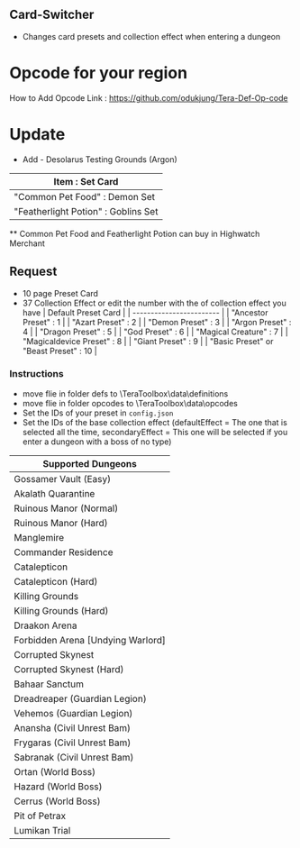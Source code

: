 ## Card-Switcher

* Changes card presets and collection effect when entering a dungeon

# Opcode for your region
How to Add Opcode
Link : https://github.com/odukjung/Tera-Def-Op-code

# Update
- Add - Desolarus Testing Grounds (Argon)

| Item : Set Card |
| ------------------------ |
| "Common Pet Food"              : Demon Set |
| "Featherlight Potion"          : Goblins Set |

** Common Pet Food and Featherlight Potion can buy in Highwatch Merchant


## Request
* 10 page Preset Card
* 37 Collection Effect or edit the number with the of collection effect you have
  | Default Preset Card |
  | ------------------------ |
  | "Ancestor Preset"              : 1 |
  | "Azart Preset"                 : 2 |
  | "Demon Preset"                 : 3 |
  | "Argon Preset"                 : 4 |
  | "Dragon Preset"                : 5 |
  | "God Preset"                   : 6 |
  | "Magical Creature"             : 7 |
  | "Magicaldevice Preset"         : 8 |
  | "Giant Preset"                 : 9 |
  | "Basic Preset" or "Beast Preset" : 10 |

### Instructions
* move flie in folder defs to \TeraToolbox\data\definitions
* move flie in folder opcodes to \TeraToolbox\data\opcodes
* Set the IDs of your preset in `config.json`
* Set the IDs of the base collection effect (defaultEffect = The one that is selected all the time, secondaryEffect = This one will be selected if you enter a dungeon with a boss of no type)

| Supported Dungeons |
| ------------------------ |
| Gossamer Vault (Easy) |
| Akalath Quarantine |
| Ruinous Manor (Normal) |
| Ruinous Manor (Hard) |
| Manglemire |
| Commander Residence |
| Catalepticon |
| Catalepticon (Hard) |
| Killing Grounds |
| Killing Grounds (Hard) |
| Draakon Arena |
| Forbidden Arena [Undying Warlord] |
| Corrupted Skynest |
| Corrupted Skynest (Hard) |
| Bahaar Sanctum |
| Dreadreaper (Guardian Legion) |
| Vehemos (Guardian Legion) |
| Anansha (Civil Unrest Bam) |
| Frygaras (Civil Unrest Bam) |
| Sabranak (Civil Unrest Bam) |
| Ortan (World Boss) |
| Hazard (World Boss) |
| Cerrus (World Boss) |
| Pit of Petrax |
| Lumikan Trial |
